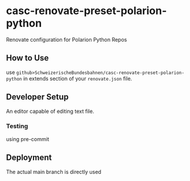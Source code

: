 # casc-renovate-preset-polarion-python
Renovate configuration for Polarion Python Repos

## How to Use
use `github>SchweizerischeBundesbahnen/casc-renovate-preset-polarion-python` in extends section of your `renovate.json` file.

## Developer Setup

An editor capable of editing text file.

### Testing

using pre-commit

## Deployment

The actual main branch is directly used